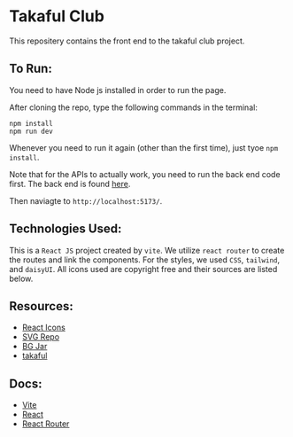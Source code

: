 # Takaful Club
This repositery contains the front end to the takaful club project.


## To Run:
You need to have Node js installed in order to run the page.

After cloning the repo, type the following commands in the terminal:
```
npm install
npm run dev
```
Whenever you need to run it again (other than the first time), just tyoe `npm install`.

Note that for the APIs to actually work, you need to run the back end code first. 
The back end is found [here](https://github.com/Alaeddin03/api.project.web).

Then naviagte to `http://localhost:5173/`.


## Technologies Used:
This is a `React JS` project created by `vite`. We utilize `react router` to create the routes and link the components. For the styles, we used `CSS`, `tailwind`, and `daisyUI`. All icons used are copyright free and their sources are listed below.


## Resources:
- [React Icons](https://react-icons.github.io/react-icons)
- [SVG Repo](https://www.svgrepo.com/)
- [BG Jar](https://bgjar.com/)
- [takaful](https://www.takaful.sa)


## Docs:
- [Vite](https://vitejs.dev/guide)
- [React](https://react.dev/learn)
- [React Router](https://reactrouter.com/en/main/start/overview)